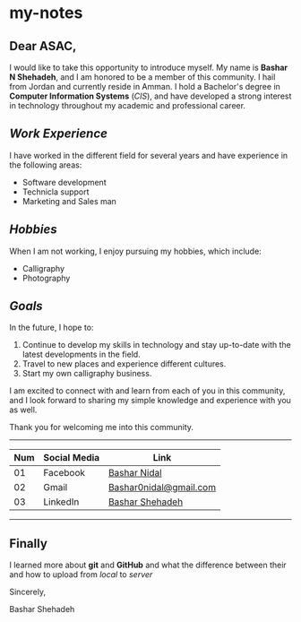 # my-notes

## **Dear ASAC**,

I would like to take this opportunity to introduce myself. My name is **Bashar N Shehadeh**, and I am honored to be a member of this community. I hail from Jordan and currently reside in Amman. I hold a Bachelor's degree in **Computer Information Systems** (*CIS*), and have developed a strong interest in technology throughout my academic and professional career.

## *Work Experience*

I have worked in the different field for several years and have experience in the following areas:

- Software development
- Technicla support
- Marketing and Sales man

## *Hobbies*

When I am not working, I enjoy pursuing my hobbies, which include:

- Calligraphy
- Photography


## *Goals*

In the future, I hope to:

1. Continue to develop my skills in technology and stay up-to-date with the latest developments in the field.
2. Travel to new places and experience different cultures.
3. Start my own calligraphy business.

I am excited to connect with and learn from each of you in this community, and I look forward to sharing my simple  knowledge and experience with you as well.

Thank you for welcoming me into this community.

---

| Num | Social Media | Link |
|-----|--------------|------|
|01|Facebook|[Bashar Nidal](https://www.facebook.com/bashar.shehadeh.35/)|
|02|Gmail|[Bashar0nidal@gmail.com](Bashar0nidal@gmail.com)|
|03|LinkedIn|[Bashar Shehadeh](https://www.linkedin.com/in/bashar-nidal-78057122b)|

---

## Finally
I learned more about **git** and **GitHub** and what the difference between their and how to upload from _local_ to _server_


Sincerely,

Bashar Shehadeh

